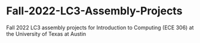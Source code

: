 # Fall-2022-LC3-Assembly-Projects
Fall 2022 LC3 assembly projects for Introduction to Computing (ECE 306) at the University of Texas at Austin
